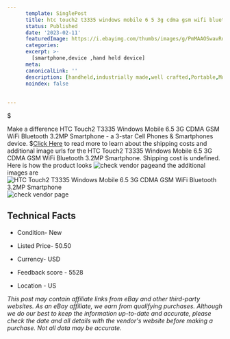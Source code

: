 ```yaml
---
      template: SinglePost
      title: htc touch2 t3335 windows mobile 6 5 3g cdma gsm wifi bluetooth 3 2mp smartphone
      status: Published
      date: '2023-02-11'
      featuredImage: https://i.ebayimg.com/thumbs/images/g/PmMAAOSwavRdk8EG/s-l225.jpg
      categories: 
      excerpt: >-
        [smartphone,device ,hand held device]
      meta:
      canonicalLink: ''
      description: [handheld,industrially made,well crafted,Portable,Mobile,Compact,Convenient,Lightweight,Maneuverable,Man-portable,Miniature,Carriable,Hand-held,Light,Holdable,Transportable,Mobile device,Pocket-sized,On-the-go,Wireless,Cordless,Compact size,Convenient size, smartphone,device ,hand held device]
      noindex: false
      
        
---
```

$

Make a difference HTC Touch2 T3335 Windows Mobile 6.5 3G CDMA GSM WiFi Bluetooth 3.2MP Smartphone - a 3-star Cell Phones & Smartphones device.
$[Click Here](https://www.ebay.com/itm/254376345649?hash=item3b3a030031%3Ag%3APmMAAOSwavRdk8EG&mkevt=1&mkcid=1&mkrid=711-53200-19255-0&campid=%253CePNCampaignId%253E&customid=%253CreferenceId%253E&toolid=10049) to read more to learn about the shipping costs and additional image urls for the HTC Touch2 T3335 Windows Mobile 6.5 3G CDMA GSM WiFi Bluetooth 3.2MP Smartphone. Shipping cost is undefined. Here is how the product looks ![check vendor page](https://i.ebayimg.com/thumbs/images/g/PmMAAOSwavRdk8EG/s-l225.jpg)and the additional images are![HTC Touch2 T3335 Windows Mobile 6.5 3G CDMA GSM WiFi Bluetooth 3.2MP Smartphone](https://i.ebayimg.com/images/g/PmMAAOSwavRdk8EG/s-l1600.jpg)![check vendor page](https://origin-galleryplus.ebayimg.com/ws/web/254376345649_2_0_1/225x225.jpg)



 ## Technical Facts 



     
      

 - Condition- New 


      

 - Listed Price- 50.50 


      

 - Currency- USD 


      

 - Feedback score - 5528 


      

 - Location - US 


      
      

 *_This post may contain affiliate links from eBay and other third-party websites. As an eBay affiliate, we earn from qualifying purchases. Although we do our best to keep the information up-to-date and accurate, please check the date and all details with the vendor's website before making a purchase. Not all data may be accurate._*







